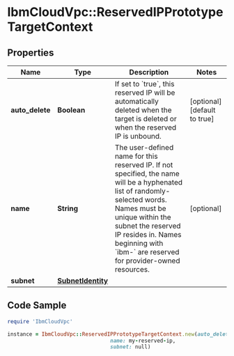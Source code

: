 # IbmCloudVpc::ReservedIPPrototypeTargetContext

## Properties

Name | Type | Description | Notes
------------ | ------------- | ------------- | -------------
**auto_delete** | **Boolean** | If set to &#x60;true&#x60;, this reserved IP will be automatically deleted when the target is deleted or when the reserved IP is unbound. | [optional] [default to true]
**name** | **String** | The user-defined name for this reserved IP. If not specified, the name will be a hyphenated list of randomly-selected words. Names must be unique within the subnet the reserved IP resides in. Names beginning with &#x60;ibm-&#x60; are reserved for provider-owned resources. | [optional] 
**subnet** | [**SubnetIdentity**](SubnetIdentity.md) |  | 

## Code Sample

```ruby
require 'IbmCloudVpc'

instance = IbmCloudVpc::ReservedIPPrototypeTargetContext.new(auto_delete: false,
                                 name: my-reserved-ip,
                                 subnet: null)
```


